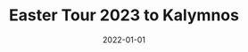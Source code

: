 ---
title: Easter Tour 2023 to Kalymnos
description: Sun, Beaches and Climbing
slug: 
date: 2022-01-01
image: cover.jpg
categories:
    - Easter Tour
tags:
    - Easter Tour
    - Sport Climbing
---